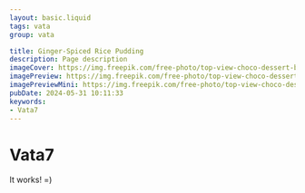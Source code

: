 ```yaml
---
layout: basic.liquid
tags: vata
group: vata

title: Ginger-Spiced Rice Pudding
description: Page description
imageCover: https://img.freepik.com/free-photo/top-view-choco-dessert-brown-with-pineapple-slice-choco-bars-brown-wooden-desk-grey_140725-16909.jpg?t=st=1717168536~exp=1717172136~hmac=7a9cb7dd8c55f2667230922cb18b28cd0b90ef6a35ebaee4521b4717f9ad6231&w=1060
imagePreview: https://img.freepik.com/free-photo/top-view-choco-dessert-brown-with-pineapple-slice-choco-bars-brown-wooden-desk-grey_140725-16909.jpg?t=st=1717168536~exp=1717172136~hmac=7a9cb7dd8c55f2667230922cb18b28cd0b90ef6a35ebaee4521b4717f9ad6231&w=1060
imagePreviewMini: https://img.freepik.com/free-photo/top-view-choco-dessert-brown-with-pineapple-slice-choco-bars-brown-wooden-desk-grey_140725-16909.jpg?t=st=1717168536~exp=1717172136~hmac=7a9cb7dd8c55f2667230922cb18b28cd0b90ef6a35ebaee4521b4717f9ad6231&w=1060
pubDate: 2024-05-31 10:11:33
keywords:
- Vata7
---
```


# Vata7

It works! =)
